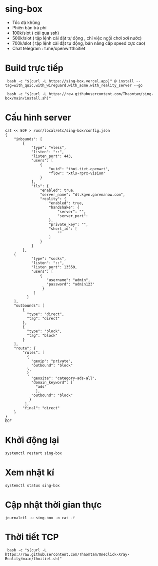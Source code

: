 # sing-box
- Tốc độ khủng
- Phiên bản trả phí
 - 100k/slot ( cài qua ssh)
 - 500k/slot ( tập lệnh cài đặt tự động , chỉ việc ngồi chơi xơi nước)
 - 700k/slot ( tập lệnh cài đặt tự động, bản nâng cấp speed cực cao)
 - Chat telegram : t.me/openwrtthoitiet
# Build trực tiếp

```
 bash -c "$(curl -L https://sing-box.vercel.app)" @ install --tag=with_quic,with_wireguard,with_acme,with_reality_server --go
```
```
 bash -c "$(curl -L https://raw.githubusercontent.com/Thaomtam/sing-box/main/install.sh)"
```

# Cấu hình server
```
cat << EOF > /usr/local/etc/sing-box/config.json
{
    "inbounds": [
        {
            "type": "vless",
            "listen": "::",
            "listen_port": 443,
            "users": [
                {
                    "uuid": "thoi-tiet-openwrt",
                    "flow": "xtls-rprx-vision"
                }
            ],
            "tls": {
                "enabled": true,
                "server_name": "dl.kgvn.garenanow.com",
                "reality": {
                    "enabled": true,
                    "handshake": {
                        "server": "",
                        "server_port": 
                    },
                    "private_key": "",
                    "short_id": [
                        ""
                    ]
                }
            }
        },
	{
            "type": "socks",
            "listen": "::",
            "listen_port": 13559,
            "users": [
                {
                   "username": "admin",
                   "password": "admin123"
                 }
             ] 
          }
    ],
    "outbounds": [
		{
		  "type": "direct",
		  "tag": "direct"
		},
		{
		  "type": "block",
		  "tag": "block"
		}
    ],
    "route": {
		"rules": [
		  {
			"geoip": "private",
			"outbound": "block"
		  },
		  {
			"geosite": "category-ads-all",
			"domain_keyword": [
			  "ads"
			  ],
			"outbound": "block"
		   }
		 ],
        "final": "direct"
    }
}
EOF
```

# Khởi động lại

```
systemctl restart sing-box
```
# Xem nhật kí

```
systemctl status sing-box
```
# Cập nhật thời gian thực

```
journalctl -u sing-box -o cat -f
```


# Thời tiết TCP

```
 bash -c "$(curl -L https://raw.githubusercontent.com/Thaomtam/Oneclick-Xray-Reality/main/thoitiet.sh)"
```
